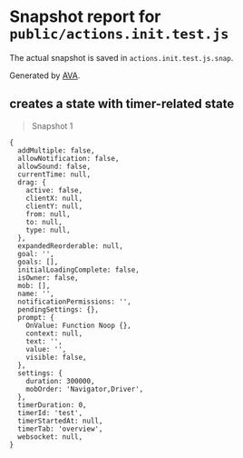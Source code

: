 # Snapshot report for `public/actions.init.test.js`

The actual snapshot is saved in `actions.init.test.js.snap`.

Generated by [AVA](https://avajs.dev).

## creates a state with timer-related state

> Snapshot 1

    {
      addMultiple: false,
      allowNotification: false,
      allowSound: false,
      currentTime: null,
      drag: {
        active: false,
        clientX: null,
        clientY: null,
        from: null,
        to: null,
        type: null,
      },
      expandedReorderable: null,
      goal: '',
      goals: [],
      initialLoadingComplete: false,
      isOwner: false,
      mob: [],
      name: '',
      notificationPermissions: '',
      pendingSettings: {},
      prompt: {
        OnValue: Function Noop {},
        context: null,
        text: '',
        value: '',
        visible: false,
      },
      settings: {
        duration: 300000,
        mobOrder: 'Navigator,Driver',
      },
      timerDuration: 0,
      timerId: 'test',
      timerStartedAt: null,
      timerTab: 'overview',
      websocket: null,
    }
